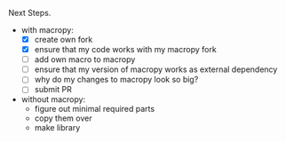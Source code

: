 Next Steps.
- with macropy:
  - [x] create own fork
  - [x] ensure that my code works with my macropy fork
  - [ ] add own macro to macropy
  - [ ] ensure that my version of macropy works as external dependency
  - [ ] why do my changes to macropy look so big?
  - [ ] submit PR
- without macropy:
  - figure out minimal required parts
  - copy them over
  - make library

